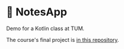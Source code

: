 # 📝 NotesApp

Demo for a Kotlin class at TUM.

The course's final project is [in this repository](https://github.com/otooooooooooooooooo/movies-app).
